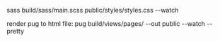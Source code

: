 
sass build/sass/main.scss public/styles/styles.css --watch


render pug to html file:
pug build/views/pages/ --out public --watch --pretty
